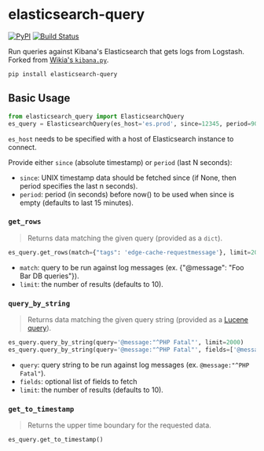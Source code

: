 elasticsearch-query
===================

[![PyPI](https://img.shields.io/pypi/v/elasticsearch-query.svg)](https://pypi.python.org/pypi/elasticsearch-query)
[![Build Status](https://travis-ci.org/macbre/elasticsearch-query.svg?branch=master)](https://travis-ci.org/macbre/elasticsearch-query)

Run queries against Kibana's Elasticsearch that gets logs from Logstash. Forked from [Wikia's `kibana.py`](https://github.com/Wikia/python-commons/blob/master/wikia/common/kibana/kibana.py).

```
pip install elasticsearch-query
```

## Basic Usage

```python
from elasticsearch_query import ElasticsearchQuery
es_query = ElasticsearchQuery(es_host='es.prod', since=12345, period=900)
```

`es_host` needs to be specified with a host of Elasticsearch instance to connect.

Provide either `since` (absolute timestamp) or `period` (last N seconds):

* `since`: UNIX timestamp data should be fetched since (if None, then period specifies the last n seconds).
* `period`: period (in seconds) before now() to be used when since is empty (defaults to last 15 minutes).

### `get_rows`

> Returns data matching the given query (provided as a `dict`).

```python
es_query.get_rows(match={"tags": 'edge-cache-requestmessage'}, limit=2000)
```

* `match`: query to be run against log messages (ex. {"@message": "Foo Bar DB queries"}).
* `limit`: the number of results (defaults to 10).

### `query_by_string`

> Returns data matching the given query string (provided as a [Lucene query](https://lucene.apache.org/core/2_9_4/queryparsersyntax.html)).

```python
es_query.query_by_string(query='@message:"^PHP Fatal"', limit=2000)
es_query.query_by_string(query='@message:"^PHP Fatal"', fields=['@message', '@es_query_host'], limit=2000)
```

* `query`: query string to be run against log messages (ex. `@message:"^PHP Fatal"`).
* `fields`: optional list of fields to fetch
* `limit`: the number of results (defaults to 10).

### `get_to_timestamp`

> Returns the upper time boundary for the requested data.

```python
es_query.get_to_timestamp()
```
